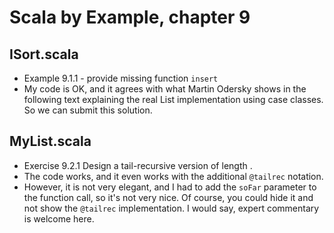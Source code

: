 # Scala by Example, chapter 9

## ISort.scala

* Example 9.1.1 - provide missing function `insert`
* My code is OK, and it agrees with what Martin Odersky shows
in the following text explaining the real List implementation using case classes. So we can submit this solution.

## MyList.scala

* Exercise 9.2.1 Design a tail-recursive version of length .
* The code works, and it even works with the additional `@tailrec` notation.
* However, it is not very elegant, and I had to add the `soFar` parameter to the function call,
so it's not very nice. Of course, you could hide it and not show the `@tailrec` implementation.
I would say, expert commentary is welcome here. 
